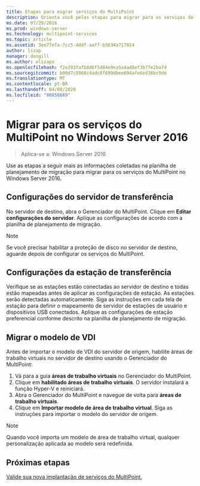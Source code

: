 ```yaml
---
title: Etapas para migrar serviços do MultiPoint
description: Orienta você pelas etapas para migrar para os serviços do MultiPoint no Windows Server 2016
ms.date: 07/29/2016
ms.prod: windows-server
ms.technology: multipoint-services
ms.topic: article
ms.assetid: 3ee77efa-7cc5-4ddf-aaff-b5634a717014
author: lizap
manager: dongill
ms.author: elizapo
ms.openlocfilehash: f2e293fafb8d6f5d84e9ea5a4ad8ef3b7fe2ba7d
ms.sourcegitcommit: b00d7c8968c4adc8f699dbee694afe6ed36bc9de
ms.translationtype: MT
ms.contentlocale: pt-BR
ms.lasthandoff: 04/08/2020
ms.locfileid: "80858689"
---
```

# <a name="migrate-to--multipoint-services-in-windows-server-2016"></a>Migrar para os serviços do MultiPoint no Windows Server 2016

>Aplica-se a: Windows Server 2016

Use as etapas a seguir mais as informações coletadas na planilha de planejamento de migração para migrar para os serviços do MultiPoint no Windows Server 2016.

## <a name="transfer-server-settings"></a>Configurações do servidor de transferência
No servidor de destino, abra o Gerenciador do MultiPoint. Clique em **Editar configurações do servidor**. Aplique as configurações de acordo com a planilha de planejamento de migração.

> [!NOTE]
> Se você precisar habilitar a proteção de disco no servidor de destino, aguarde depois de configurar os serviços do MultiPoint.

## <a name="transfer-station-settings"></a>Configurações da estação de transferência
Verifique se as estações estão conectadas ao servidor de destino e todas estão mapeadas antes de aplicar as configurações de estação. As estações serão detectadas automaticamente. Siga as instruções em cada tela de estação para definir o mapeamento de servidor de estações de usuário e dispositivos USB conectados. Aplique as configurações de estação preferencial conforme descrito na planilha de planejamento de migração.

## <a name="migrate-the-vdi-template"></a>Migrar o modelo de VDI

Antes de importar o modelo de VDI do servidor de origem, habilite áreas de trabalho virtuais no servidor de destino usando o Gerenciador do MultiPoint:

1. Vá para a guia **áreas de trabalho virtuais** no Gerenciador do MultiPoint.
2. Clique em **habilitado áreas de trabalho virtuais**. O servidor instalará a função Hyper-V e reiniciará.
3. Abra o Gerenciador do MultiPoint e navegue de volta para **áreas de trabalho virtuais**.
4. Clique em **Importar modelo de área de trabalho virtual**. Siga as instruções para importar o modelo do servidor de origem.

> [!NOTE]
> Quando você importa um modelo de área de trabalho virtual, qualquer personalização aplicada ao modelo será redefinida. 

## <a name="next-step"></a>Próximas etapas
[Valide sua nova implantação de serviços do MultiPoint.](multipoint-services-post-migration-steps.md)